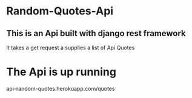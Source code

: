 # Random-Quotes-Api
## This is an Api built with django rest framework
It takes a get request a supplies a list of Api Quotes


# The Api is up running
api-random-quotes.herokuapp.com/quotes
